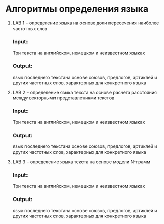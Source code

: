 # Алгоритмы определения языка

1. LAB 1 - определение языка на основе доли пересечения наиболее частотных слов
    ### Input:
    Три текста на английском, немецком и неизвестном языках
   ### Output:
   язык последнего текстана основе союзов, предлогов, артиклей и других частотных слов, характерных для конкретного языка
   
3. LAB 2 - определение языка текста на основе расчёта расстояния между векторными представлениями текстов
     ### Input:
   Три текста на английском, немецком и неизвестном языках
   ### Output:
   язык последнего текстана основе союзов, предлогов, артиклей и других частотных слов, характерных для конкретного языка
5. LAB 3 - определение языка текста на основе модели N-грамм
   ### Input:
   Три текста на английском, немецком и неизвестном языках
   ### Output:
   язык последнего текстана основе союзов, предлогов, артиклей и других частотных слов, характерных для конкретного языка

